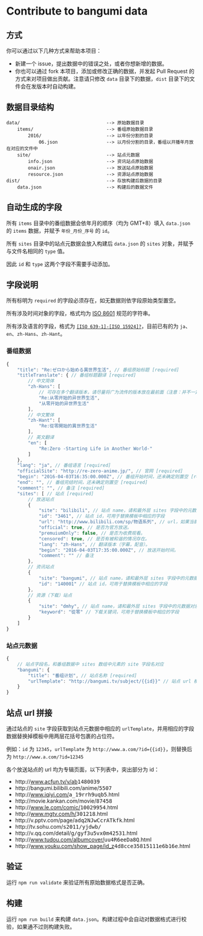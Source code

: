 # Contribute to bangumi data

## 方式

你可以通过以下几种方式来帮助本项目：

* 新建一个 issue，提出数据中的错误之处，或者你想新增的数据。
* 你也可以通过 fork 本项目，添加或修改正确的数据，并发起 Pull Request 的方式来对项目做出贡献。注意请只修改 `data` 目录下的数据，`dist` 目录下的文件会在发版本时自动构建。

## 数据目录结构

```
data/                                --> 原始数据目录
    items/                           --> 番组原始数据目录
        2016/                        --> 以年份分割的目录
            06.json                  --> 以月份分割的目录，番组以开播年月放在对应的文件中
    site/                            --> 站点元数据
        info.json                    --> 资讯站点原始数据
        onair.json                   --> 放送站点原始数据
        resource.json                --> 资源站点原始数据
dist/                                --> 存放构建后数据的目录
    data.json                        --> 构建后的数据文件
```

## 自动生成的字段

所有 `items` 目录中的番组数据会依年月的顺序（均为 GMT+8）填入 `data.json` 的 `items` 数据，并赋予 `年份_月份_序号` 的 `id`。

所有 `sites` 目录中的站点元数据会放入构建后 `data.json` 的 `sites` 对象，并赋予与文件名相同的 `type` 值。

因此 `id` 和 `type` 这两个字段不需要手动添加。

## 字段说明

所有标明为 `required` 的字段必须存在，如无数据则依字段原始类型置空。

所有涉及时间对象的字段，格式均为 [ISO 8601](https://zh.wikipedia.org/zh-hans/ISO_8601) 规范的字符串。

所有涉及语言的字段，格式为 [`[ISO 639-1]-[ISO 15924]?`](https://tools.ietf.org/html/bcp47)，目前已有的为 `ja`、`en`、`zh-Hans`、`zh-Hant`。

### 番组数据

```js
{
    "title": "Re:ゼロから始める異世界生活", // 番组原始标题 [required]
    "titleTranslate": { // 番组标题翻译 [required]
        // 中文简体
        "zh-Hans": [
            // 可存在多个翻译版本，请尽量将广为流传的版本放在最前面（注意：并不一定是最正确的）
            "Re:从零开始的异世界生活",
            "从零开始的异世界生活"
        ],
        // 中文繁体
        "zh-Hant": [
            "Re:從零開始的異世界生活"
        ],
        // 英文翻译
        "en": [
            "Re:Zero -Starting Life in Another World-"
        ]
    },
    "lang": "ja", // 番组语言 [required]
    "officialSite": "http://re-zero-anime.jp/", // 官网 [required]
    "begin": "2016-04-03T16:35:00.000Z", // 番组开始时间，还未确定则置空 [required]
    "end": "", // 番组完结时间，还未确定则置空 [required]
    "comment": "", // 备注 [required]
    "sites": [ // 站点 [required]
        // 放送站点
        {
            "site": "bilibili", // 站点 name，请和最外层 sites 字段中的元数据对应 [required]
            "id": "3461", // 站点 id，可用于替换模板中相应的字段
            "url": "http://www.bilibili.com/sp/物语系列", // url，如果当前url不符合urlTemplate中的规则时使用，优先级高于id
            "official": true, // 是否为官方放送。
            "premuiumOnly": false, // 是否为收费观看。
            "censored": true, // 是否有被和谐的情况存在。
            "lang": "zh-Hans", // 翻译版本（字幕，配音）。
            "begin": "2016-04-03T17:35:00.000Z", // 放送开始时间。
            "comment": "" // 备注
        },
        // 资讯站点
        {
            "site": "bangumi", // 站点 name，请和最外层 sites 字段中的元数据对应 [required]
            "id": "140001" // 站点 id，可用于替换模板中相应的字段
        },
        // 资源（下载）站点
        {
            "site": "dmhy", // 站点 name，请和最外层 sites 字段中的元数据对应 [required]
            "keyword": "從零" // 下载关键词，可用于替换模板中相应的字段
        }
    ]
}
```

### 站点元数据

```js
{
    // 站点字段名，和番组数据中 sites 数组中元素的 site 字段名对应
    "bangumi": {
        "title": "番组计划", // 站点名称 [required]
        "urlTemplate": "http://bangumi.tv/subject/{{id}}" // 站点 url 模板
    }
}
```

## 站点 url 拼接

通过站点的 `site` 字段获取到站点元数据中相应的 `urlTemplate`，并用相应的字段数据替换掉模板中用两层花括号包裹的占位符。

例如：`id` 为 `12345`，`urlTemplate` 为 `http://www.a.com/?id={{id}}`，则替换后为 `http://www.a.com/?id=12345`

各个放送站点的 url 均为专辑页面，以下列表中，突出部分为 id：

* http&#58;//www.acfun.tv/v/ab<kbd>1480039</kbd>
* http&#58;//bangumi.bilibili.com/anime/<kbd>5507</kbd>
* http&#58;//www.iqiyi.com/<kbd>a_19rrh9uqb5</kbd>.html
* http&#58;//movie.kankan.com/movie/<kbd>87458</kbd>
* http&#58;//www.le.com/comic/<kbd>10029954</kbd>.html
* http&#58;//www.mgtv.com/h/<kbd>301218</kbd>.html
* http&#58;//v.pptv.com/page/<kbd>adq2NJwCcrATkfk</kbd>.html
* http&#58;//tv.sohu.com/<kbd>s2011/yjdwb/</kbd>
* http&#58;//v.qq.com/detail/<kbd>g/gyf3u5vx0m42531</kbd>.html
* http&#58;//www.tudou.com/albumcover/<kbd>uu4R6eeDa8Q</kbd>.html
* http&#58;//www.youku.com/show_page/id_z<kbd>4d8cce35815111e6b16e</kbd>.html

## 验证

运行 `npm run validate` 来验证所有原始数据格式是否正确。

## 构建

运行 `npm run build` 来构建 `data.json`。构建过程中会自动对数据格式进行校验，如果通不过则构建失败。
